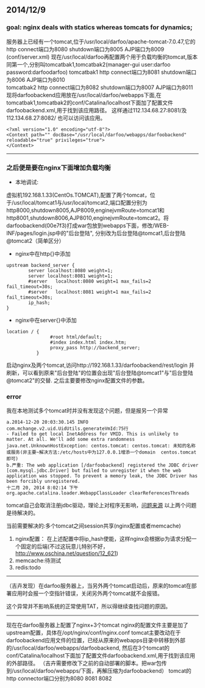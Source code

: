 ## 2014/12/9

### goal: nginx deals with statics whereas tomcats for dynamics;

服务器上已经有一个tomcat,位于/usr/local/darfoo/apache-tomcat-7.0.47,它的http connect端口为8080 shutdown端口为8005 AJP端口为8009 (conf/server.xml)
现在/usr/local/darfoo再配置两个用于负载均衡的tomcat,版本同第一个,分别叫tomcatbak1,tomcatbak2(manager-gui user:darfoo password:darfoodarfoo)
tomcatbak1 http connect端口为8081 shutdown端口为8006 AJP端口为8010  
tomcatbak2 http connect端口为8082 shutdown端口为8007 AJP端口为8011
现将darfoobackend应用放在/usr/local/darfoo/webapps下面,在tomcatbak1,tomcatbak2的conf/Catalina/localhost下面加了配置文件darfoobackend.xml,用于找到该应用路径。
这样通过112.134.68.27:8081/及112.134.68.27:8082/ 也可以访问该应用。

```
<?xml version="1.0" encoding="utf-8"?>
<Context path="" docBase="/usr/local/darfoo/webapps/darfoobackend" reloadable="true" privileges="true">
</Context>
```

-------------------------------------------------------------------------

### 之后便是要在nginx下面增加负载均衡

* 本地调试:

虚拟机192.168.1.33(CentOs.TOMCAT),配置了两个tomcat，位于/usr/local/tomcat1与/usr/local/tomcat2,端口配置分别为http8000,shutdown8005,AJP8009,enginejvmRoute=tomcat1和
http8001,shutdown8006,AJP8010,enginejvmRoute=tomcat2。将darfoobackend(00e7f3)打成war包放到webapps下面，修改/WEB-INF/pages/login.jsp中的"后台登陆",
分别改为后台登陆@tomcat1,后台登陆@tomcat2（简单区分）

* nginx中在http{}中添加

```
upstream backend_server {
        server localhost:8080 weight=1;
        server localhost:8081 weight=1;
        #server   localhost:8080 weight=1 max_fails=2 fail_timeout=30s;
        #server   localhost:8081 weight=1 max_fails=2 fail_timeout=30s;
        ip_hash; 
}
```

* nginx中在server{}中添加

```
location / {
                #root html/default;
                #index index.html index.htm;
                proxy_pass http://backend_server;
           }
```

启动nginx及两个tomcat,访问http://192.168.1.33/darfoobackend/rest/login	并刷新，可以看到原来"后台登陆"的位置会出现"后台登陆@tomcat1"与"后台登陆@tomcat2"的交替.
之后主要要修改nginx配置文件的参数。

### error

我在本地测试多个tomcat时并没有发现这个问题，但是报另一个异常

```
a.2014-12-20 20:03:30.145 INFO  com.mchange.v2.uid.UidUtils.generateVmId:75行 
- Failed to get local InetAddress for VMID. This is unlikely to matter. At all. We'll add some extra randomness
java.net.UnknownHostException: centos.tomcat: centos.tomcat: 未知的名称或服务(非主要~解决方法:/etc/hosts中为127.0.0.1增添一个domain  centos.tomcat即可)
b.严重: The web application [/darfoobackend] registered the JDBC driver [com.mysql.jdbc.Driver] but failed to unregister it when the web application was stopped. To prevent a memory leak, the JDBC Driver has been forcibly unregistered.
十二月 20, 2014 8:02:14 下午 org.apache.catalina.loader.WebappClassLoader clearReferencesThreads
```

tomcat自己会取消注册jdbc驱动，理论上对程序无影响，[问题来源](http://www.cnblogs.com/yezhenhan/archive/2011/08/12/2136391.html)
以上两个问题是待解决的。

当前需要解决的:多个tomcat之间session共享(nginx配置或者memcache)
1. nginx配置： 在上述配置中将ip_hash使能，这样nginx会根据ip为请求分配一个固定的后端(不过这玩意儿特别不好，http://www.oschina.net/question/12_621)
2. memcache:待测试
3. redis:todo

----------------------------------------------------------------------------

（吉卉发现）在darfoo服务器上，当另外两个tomcat启动后，原来的tomcat在部署应用时会报一个空指针错误，关闭另外两个tomcat就不会报错。

这个异常并不影响系统的正常使用TAT，所以得继续查找问题的原因。

----------------------------------------------------------------------------

现在在darfoo服务器上配置了nginx+3个tomcat
nginx的配置文件主要是加了upstream配置，具体在/opt/nginx/conf/nginx.conf
tomcat主要改动在于darfoobackend应用文件的位置，已经从原来的webapps目录中转移到外部的/usr/local/darfoo/webapps/darfoobackend,
然后在3个tomcat的conf/Catalina/localhost下面加了配置文件darfoobackend.xml,用于找到该应用的外部路径。
（吉卉需要修改下之前的自动部署的脚本。把war包传到/usr/local/darfoo/webapps/下面，再解压缩为darfoobackend）
tomcat的http connector端口分别为8080 8081 8082


